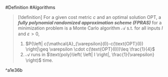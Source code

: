 #Definition #Algorithms 

> [!definition]
> For a given cost metric $c$ and an optimal solution $\text{OPT}$, a ***fully polynomial randomized approximation scheme (FPRAS)*** for a minimization problem is a Monte Carlo algorithm $\mathcal{A}$ s.t. for all inputs $I$ and $\varepsilon>0$,
> 1. $P(\left| c(\mathcal{A}_{\varepsilon}(I))-c(\text{OPT}(I)) \right|\geq \varepsilon \cdot c(\text{OPT}(I)))\leq \frac{1}{4}$
> 2. $\mathcal{A}$ runs in $\text{poly}\left( \left| I \right|, \frac{1}{\varepsilon} \right)$ time.

^a1e36b
